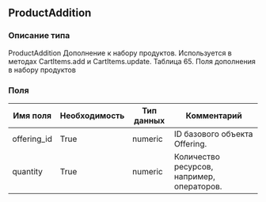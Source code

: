 
## ProductAddition

### Описание типа
ProductAddition
Дополнение к набору продуктов.
Используется в методах CartItems.add и CartItems.update.
Таблица 65. Поля дополнения в набору продуктов

### Поля

| Имя поля | Необходимость | Тип данных | Комментарий |
|---|---|---|---|
|offering_id|True|numeric|ID базового объекта Offering.<br/>|
|quantity|True|numeric|Количество ресурсов, например, операторов.<br/>|
